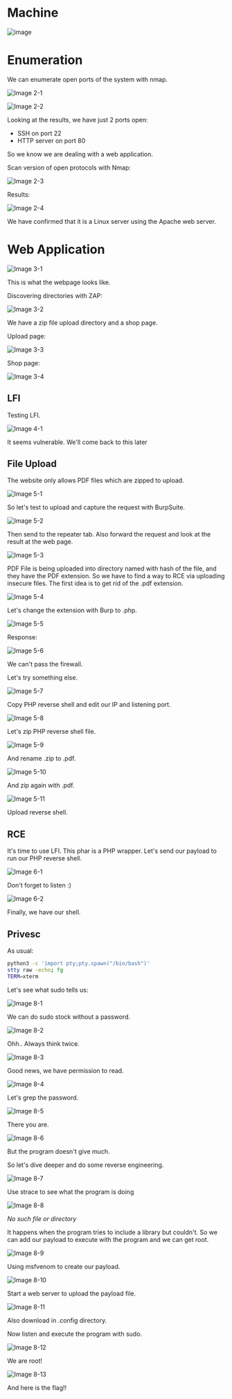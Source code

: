 # Machine

![image](https://github.com/AzizhanKaya/projelerim/assets/149832485/e02ac32f-58ff-4ed2-a959-2556ef62a15c)

# Enumeration

We can enumerate open ports of the system with nmap.

![Image 2-1](images/2-1.png)

![Image 2-2](images/2-2.png)

Looking at the results, we have just 2 ports open:
- SSH on port 22
- HTTP server on port 80

So we know we are dealing with a web application.

Scan version of open protocols with Nmap:

![Image 2-3](images/2-3.png)

Results:

![Image 2-4](images/2-4.png)

We have confirmed that it is a Linux server using the Apache web server.

# Web Application

![Image 3-1](images/3-1.png)

This is what the webpage looks like.

Discovering directories with ZAP:

![Image 3-2](images/3-2.png)

We have a zip file upload directory and a shop page.

Upload page:

![Image 3-3](images/3-3.png)

Shop page:

![Image 3-4](images/3-4.png)

## LFI

Testing LFI.

![Image 4-1](images/4-1.png)

It seems vulnerable. We'll come back to this later

## File Upload

The website only allows PDF files which are zipped to upload.

![Image 5-1](images/5-1.png)

So let's test to upload and capture the request with BurpSuite.

![Image 5-2](images/5-2.png)

Then send to the repeater tab. Also forward the request and look at the result at the web page.

![Image 5-3](images/5-3.png)

PDF File is being uploaded into directory named with hash of the file, and they have the PDF extension. So we have to find a way to RCE via uploading insecure files. The first idea is to get rid of the .pdf extension.

![Image 5-4](images/5-4.png)

Let's change the extension with Burp to .php.

![Image 5-5](images/5-5.png)

Response:

![Image 5-6](images/5-6.png)

We can't pass the firewall.

Let's try something else.

![Image 5-7](images/5-7.png)

Copy PHP reverse shell and edit our IP and listening port.

![Image 5-8](images/5-8.png)

Let's zip PHP reverse shell file.

![Image 5-9](images/5-9.png)

And rename .zip to .pdf.

![Image 5-10](images/5-10.png)

And zip again with .pdf.

![Image 5-11](images/5-11.png)

Upload reverse shell.

## RCE

It's time to use LFI. This phar is a PHP wrapper. Let's send our payload to run our PHP reverse shell.

![Image 6-1](images/6-1.png)

Don't forget to listen :)

![Image 6-2](images/6-2.png)

Finally, we have our shell.

## Privesc

As usual:

```bash
python3 -c 'import pty;pty.spawn("/bin/bash")'
stty raw -echo; fg
TERM=xterm
```
Let's see what sudo tells us:

![Image 8-1](images/8-1.png)

We can do sudo stock without a password.

![Image 8-2](images/8-2.png)

Ohh.. Always think twice.

![Image 8-3](images/8-3.png)

Good news, we have permission to read.

![Image 8-4](images/8-4.png)

Let's grep the password.

![Image 8-5](images/8-5.png)

There you are.

![Image 8-6](images/8-6.png)

But the program doesn't give much.

So let's dive deeper and do some reverse engineering.

![Image 8-7](images/8-7.png)

Use strace to see what the program is doing

![Image 8-8](images/8-8.png)

*No such file or directory*

It happens when the program tries to include a library but couldn't. So we can add our payload to execute with the program and we can get root.

![Image 8-9](images/8-9.png)

Using msfvenom to create our payload.

![Image 8-10](images/8-10.png)

Start a web server to upload the payload file.

![Image 8-11](images/8-11.png)

Also download in .config directory.

Now listen and execute the program with sudo.

![Image 8-12](images/8-12.png)

We are root!

![Image 8-13](images/8-13.png)

And here is the flag!!
